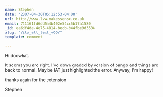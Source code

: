 ```yaml
---
name: Stephen
date: '2007-04-30T06:12:53-04:00'
url: http://www.lvw.makessense.co.uk
email: 741161fd6dd5a4b402e54cc5b17a1580
_id: ea6df4de-4e75-4814-becb-944fbe9d3534
slug: "/its_all_text_v06/"
template: comment

---
```


Hi docwhat.

It seems you are right. I've down graded by version of pango and things are back to normal. May be IAT just highlighted the error. Anyway, I'm happy!

thanks again for the extension

Stephen
